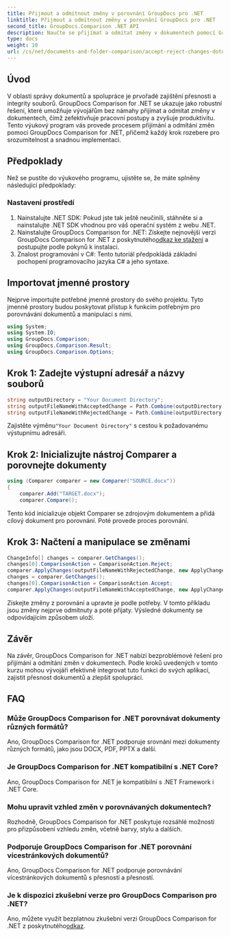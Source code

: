 ```yaml
---
title: Přijmout a odmítnout změny v porovnání GroupDocs pro .NET
linktitle: Přijmout a odmítnout změny v porovnání GroupDocs pro .NET
second_title: GroupDocs.Comparison .NET API
description: Naučte se přijímat a odmítat změny v dokumentech pomocí GroupDocs Comparison for .NET. Zjednodušte své pracovní postupy s dokumenty bez námahy.
type: docs
weight: 10
url: /cs/net/documents-and-folder-comparison/accept-reject-changes-dotnet/
---
```

## Úvod
V oblasti správy dokumentů a spolupráce je prvořadé zajištění přesnosti a integrity souborů. GroupDocs Comparison for .NET se ukazuje jako robustní řešení, které umožňuje vývojářům bez námahy přijímat a odmítat změny v dokumentech, čímž zefektivňuje pracovní postupy a zvyšuje produktivitu. Tento výukový program vás provede procesem přijímání a odmítání změn pomocí GroupDocs Comparison for .NET, přičemž každý krok rozebere pro srozumitelnost a snadnou implementaci.
## Předpoklady
Než se pustíte do výukového programu, ujistěte se, že máte splněny následující předpoklady:
### Nastavení prostředí
1. Nainstalujte .NET SDK: Pokud jste tak ještě neučinili, stáhněte si a nainstalujte .NET SDK vhodnou pro váš operační systém z webu .NET.
2.  Nainstalujte GroupDocs Comparison for .NET: Získejte nejnovější verzi GroupDocs Comparison for .NET z poskytnutého[odkaz ke stažení](https://releases.groupdocs.com/comparison/net/) a postupujte podle pokynů k instalaci.
3. Znalost programování v C#: Tento tutoriál předpokládá základní pochopení programovacího jazyka C# a jeho syntaxe.

## Importovat jmenné prostory
Nejprve importujte potřebné jmenné prostory do svého projektu. Tyto jmenné prostory budou poskytovat přístup k funkcím potřebným pro porovnávání dokumentů a manipulaci s nimi.

```csharp
using System;
using System.IO;
using GroupDocs.Comparison;
using GroupDocs.Comparison.Result;
using GroupDocs.Comparison.Options;
```
## Krok 1: Zadejte výstupní adresář a názvy souborů
```csharp
string outputDirectory = "Your Document Directory";
string outputFileNameWithAcceptedChange = Path.Combine(outputDirectory, "RESULT_WITH_ACCEPTED_CHANGE.docx");
string outputFileNameWithRejectedChange = Path.Combine(outputDirectory, "RESULT_WITH_REJECTED_CHANGE.docx");
```
 Zajistěte výměnu`"Your Document Directory"` s cestou k požadovanému výstupnímu adresáři.
## Krok 2: Inicializujte nástroj Comparer a porovnejte dokumenty
```csharp
using (Comparer comparer = new Comparer("SOURCE.docx"))
{
    comparer.Add("TARGET.docx");
    comparer.Compare();
```
Tento kód inicializuje objekt Comparer se zdrojovým dokumentem a přidá cílový dokument pro porovnání. Poté provede proces porovnání.
## Krok 3: Načtení a manipulace se změnami
```csharp
ChangeInfo[] changes = comparer.GetChanges();
changes[0].ComparisonAction = ComparisonAction.Reject;
comparer.ApplyChanges(outputFileNameWithRejectedChange, new ApplyChangeOptions { Changes = changes, SaveOriginalState = true });
changes = comparer.GetChanges();
changes[0].ComparisonAction = ComparisonAction.Accept;
comparer.ApplyChanges(outputFileNameWithAcceptedChange, new ApplyChangeOptions { Changes = changes });
```
Získejte změny z porovnání a upravte je podle potřeby. V tomto příkladu jsou změny nejprve odmítnuty a poté přijaty. Výsledné dokumenty se odpovídajícím způsobem uloží.

## Závěr
Na závěr, GroupDocs Comparison for .NET nabízí bezproblémové řešení pro přijímání a odmítání změn v dokumentech. Podle kroků uvedených v tomto kurzu mohou vývojáři efektivně integrovat tuto funkci do svých aplikací, zajistit přesnost dokumentů a zlepšit spolupráci.
## FAQ
### Může GroupDocs Comparison for .NET porovnávat dokumenty různých formátů?
Ano, GroupDocs Comparison for .NET podporuje srovnání mezi dokumenty různých formátů, jako jsou DOCX, PDF, PPTX a další.
### Je GroupDocs Comparison for .NET kompatibilní s .NET Core?
Ano, GroupDocs Comparison for .NET je kompatibilní s .NET Framework i .NET Core.
### Mohu upravit vzhled změn v porovnávaných dokumentech?
Rozhodně, GroupDocs Comparison for .NET poskytuje rozsáhlé možnosti pro přizpůsobení vzhledu změn, včetně barvy, stylu a dalších.
### Podporuje GroupDocs Comparison for .NET porovnání vícestránkových dokumentů?
Ano, GroupDocs Comparison for .NET podporuje porovnávání vícestránkových dokumentů s přesností a přesností.
### Je k dispozici zkušební verze pro GroupDocs Comparison pro .NET?
 Ano, můžete využít bezplatnou zkušební verzi GroupDocs Comparison for .NET z poskytnutého[odkaz](https://releases.groupdocs.com/).